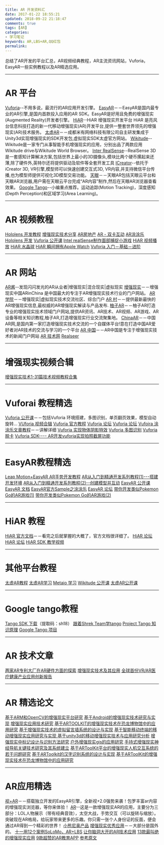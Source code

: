 ```yaml
---
title: AR 开发资料汇
date: 2017-01-22 18:55:21
updated: 2018-09-22 21:18:47
comments: true
tags: [AR]
categories:
- 学习笔记
keywords: AR,LBS+AR,QQ红包
permalink: 
---
```


总结了AR开发的平台汇总，AR视频经典教程，AR主流资讯网站，Vuforia，EasyAR一些实例教程以及AR精选应用。
***
# AR 平台
[Vuforia](https://developer.vuforia.com/)--不用多说，最流行的AR应用开发引擎。
[EasyAR](http://www.easyar.cn/)－－EasyAR是国内最专业的AR引擎,是国内首款投入应用的AR SDK。EasyAR是好用且免费的增强现实(Augmented Reality)开发者引擎。
[HiAR](http://www.hiar.com.cn/)--HiAR 增强现实开发平台 HiAR 是亮风台信息科技打造的新一代移动增强现实(AR)开发平台,提供一整套世界领先的增强现实(AR)技术服务。
[太虚AR](http://www.voidar.net/)－－成都米有网络科技有限公司自主研发集成于Unity3d实现增强现实的SDK开发包,虚拟现实SDK太虚官方网站。
[Wikitude](http://www.wikitude.com/)--Wikitude是一家专门从事智能手机增强现实的应用，分别出品了两款应用Wikitude drive与Wikitude World Browser。
[Inter RealSense](http://www.intel.com/content/www/us/en/architecture-and-technology/realsense-overview.html)--RealSense 3D是一套感知计算解决方案,包括世界上最小的3D摄像头,模块比两个硬币摞起来还薄,除了硬件外,英特尔还将提供驱动及软件等全套开发工具
[ICreator](https://www.icreator.cn/)--依托于iCreator 3D, VR引擎,模型师可以快速创建交互式3D, VR内容,并支持微信平台传播,也为模型师提供可视化3D模型交易功能。
[天眼](http://www.tianyanar.com/)－－天眼AR包括天眼云平台和天眼AR浏览器,用户需在天眼云平台完成“AR内容”制作,然后在天眼AR浏览器查看效果。
[Google Tango](https://developers.google.com/tango/)--小编重点推荐。运动追踪(Motion Tracking)，深度感知(Depth Perception)和区域学习(Area Learning)。

***
# AR 视频教程
[Hololens 开发教程](http://edu.manew.com/course/204)
[增强现实技术分享](http://edu.manew.com/course/154)
[AR房地产](http://edu.manew.com/course/172)
[AR - 双卡互动](http://edu.manew.com/course/175)
[AR涂涂乐](http://edu.manew.com/course/162)
[Hololens 开发](http://www.taikr.com/course/378)
[Vuforia 公开课](http://www.arinchina.com/video/list/149/)
[Intel realSense制作面部捕捉小游戏](http://www.arinchina.com/video/show-1946.html)
[HiAR 视频播放](http://www.arinchina.com/video/show-1972.html)
[HiAR 水晶球](http://www.arinchina.com/video/show-1965.html)
[HiAR 瞬间拥有Apple Watch](http://www.arinchina.com/video/show-1982.html)
[Vuforia 入门－基础－进阶](http://www.arvrschool.com/read.php?tid=325&fid=21)


***
# AR 网站
[AR酱](http://arjiang.com/)--发现闪闪发光的AR从业者|增强现实|混合现实|虚拟现实
[增强现实](http://www.arinchina.com/)－－增强现实中国ARinChina 是中国最大的专注于AR增强现实技术行业的门户网站。
[AR 学院](http://www.arvrschool.com/)－－增强现实|虚拟现实技术交流社区、综合门户
[AR 村](http://www.arcun.cn/)－－提供最新最快的AR增强现实信息,最权威的AR增强现实解读与产品发布.
[柚子AR](http://www.youziar.com/)－－柚子AR打造专业的增强现实技术领域门户网站,提供AR资讯、AR技术、AR视频、AR游戏、AR设备等相关知识教程,柚子AR,打造增强现实行业交流聚集地。
[ChinaAR](http://www.chinaar.com/)－－中国AR网,是国内第一家打造增强现实技术交流的一个自媒体平台!意在打造中国AR爱好者对AR技术的交流与学习的一个平台
[AR 中国](http://www.archina.org/)－－AR中国是专注于增强现实技术的新闻门户网站
[AR 技术网](http://www.arjishu.com/)
[Realseer](http://www.arcompetition.com/Default.aspx)
***
# 增强现实视频合辑
[增强现实技术1-31篇技术视频教程合集](http://www.arcun.cn/thread-2111-1-1.html)

***
# Vuforai 教程精选
[Vuforia 公开课](http://www.arinchina.com/video/list/149/)－－包括Vuforia 环境搭建，多图识别，单页翻页效果，模型自动旋转...
[VUforia 视频合辑](http://www.arvrschool.com/read.php?tid=325&fid=21)
[Vuforia 官方教程](http://www.chinaar.com/Vuforia/)
[Vuforia 论坛](http://www.arvrschool.com/index.php?c=thread&fid=36)
[Vuforia 论坛](http://dev.arinchina.com/qualcomm/1)
[Vufoira 涂涂乐文章教程](http://www.manew.com/thread-92723-1-1.html?_dsign=51711fb9)－－讲解详细
[Vuforia 实现物体阴影特效](http://mec0825.net/blog/?p=126)
[Vuforia 多图识别](http://www.th7.cn/Program/Android/201502/394666.shtml)
[Vuforia 脱卡](http://www.arinchina.com/video/show-1956.html)
[Vuforia SDK---- AR开发vuforia实现拍照截屏功能](http://lib.csdn.net/article/vr/20346)

***

# EasyAR教程精选
[Leap Motion+EasyAR AR手势开发教程](http://www.manew.com/thread-98569-1-1.html)
[AR从入门到精通开发系列教程(1)---搭建开发环境](http://www.manew.com/thread-98708-1-1.html)
[AR从入门到精通开发系列教程(2)--创建模型并互动](http://www.manew.com/thread-98992-1-1.html)
[EasyAR 公开课](http://www.arinchina.com/video/list/151/)
[EasyAR 文档](http://www.easyar.cn/view/documentapi.html)
[EasyAR官方Sample之涂涂乐](http://bbs.sightp.com/thread-249-1-1.html)
[EasyAR 论坛](http://www.arvrschool.com/index.php?c=thread&fid=86)
[带你开发类似Pokemon Go的AR游戏(1)](http://www.taidous.com/bbs/thread-42793-1-1.html)
[带你开发类似Pokemon Go的AR游戏(2)](http://www.taidous.com/bbs/thread-42825-1-1.html)

***

# HiAR 教程
[HiAR 官方文档](http://www.hiar.com.cn/doc-v1/main/home/)－－看完之后就掌握的大概了，官方文档很详细了。
[HiAR 论坛](http://www.arvrschool.com/index.php?c=thread&fid=98)
[HiAR 论坛](http://dev.arinchina.com/hiar/1)
[HiAR SDK 教学视频](http://edu.51cto.com/course/course_id-5565.html)

***
# 其他平台教程
[太虚AR教程](http://www.arvrschool.com/index.php?c=thread&fid=87)
[太虚AR学习](http://dev.arinchina.com/143/1)
[Metaio 学习](http://dev.arinchina.com/metaio/1)
[Wikitude 公开课](http://www.arinchina.com/video/list/150/)
[太虚AR公开课](http://www.arinchina.com/video/list/154/)


***
# Google tango教程
[Tango SDK 下载](https://pan.baidu.com/s/1i44Fpat)（提取码：sh18）
[跟着Shrek Team学tango](http://www.aiweibang.com/yuedu/147339646.html)
[Project Tango 知识原理](https://www.zhihu.com/question/37920173)
[Google Tango 项目](http://www.arjiang.com/index.php?m=content&c=index&a=show&catid=11&id=308)


***
# AR 技术文章
[两家AR专利大厂在AR硬件方面的探索](http://www.arjiang.com/index.php?m=content&c=index&a=show&catid=11&id=344)
[增强现实技术及其应用](http://www.doc88.com/p-5661286681360.html)
[全球首份VR/AR医疗健康产业应用创新报告](http://www.vrguancha.net/a/start/baogaoku/2016/1102/2026.html)

***
# AR 精选论文
[基于ARM和OpenCV的增强现实平台研究](http://www.docin.com/p-62167994.html)
[基于Android的增强现实技术研究与实现](http://www.docin.com/p-890798256.html)
[增强现实应用技术研究](http://www.docin.com/p-123294670.html)
[基于ARTOOLKIT的增强现实技术在恐龙博物馆中的应用研究](http://www.docin.com/p-220443601.html)
[基于增强现实技术的虚拟留言墙系统的设计与实现](http://www.docin.com/p-983104432.html)
[基于智能移动终端的移动增强现实应用研究与实现 ](http://www.docin.com/p-880664177.html)
[基于unity3d的移动增强现实技术与应用研究分析](http://www.docin.com/p-1404596806.html)
[增强现实中标记设计与识别方法研究](http://www.docin.com/p-129257030.html)
[户外增强现实gis的应用研究](http://www.docin.com/p-1124496600.html)
[手持式增强现实神经导航关键技术研究及其系统建立](http://www.docin.com/p-1701043105.html)
[基于ARToolKit平台的增强现实人机交互系统的若干问题研究](http://www.docin.com/p-118637060.html)
[基于ARToolkit的汉字识别系统的设计与实现](http://www.docin.com/p-427198314.html)
[基于ARToolKit的增强现实技术在恐龙博物馆中的应用研究](http://www.docin.com/p-1609057674.html)

***
# AR应用精选
[视+AR](http://www.anzhi.com/soft_2519240.html)－－搭载独立开发的EasyAR引擎，全新视+2.0强势来袭！包罗丰富ar内容的增强现实浏览器，等你来体验！
[AR](http://www.anzhi.com/soft_2699705.html)--这是一款增强现实AR的应用，主要分为三部分：LOL人物展示（带有经典音效），太空大战，手势交互（可以旋转与缩放）。突破现在AR格局，给玩家带来更多的乐趣。你只需一张个人身份证的反面，便会通过AR得到一个精彩的世界！
[小熊尼奥产品](http://neobear.com/index.php/home/product/product/)
[增强现实优秀应用](http://mec0825.net/blog/?p=107)－－大部分是国外的。
[十一用12个案例SoLoMo，AR+LBS](http://www.arjiang.com/index.php?m=content&c=index&a=show&catid=11&id=298)
[让你脑洞大开的AR技术应用](http://digi.163.com/15/0312/14/AKGVTR86001668IL.html)
[13款最叫绝的增强现实应用](http://www.leiphone.com/news/201406/the-best-augmented-reality-apps.html)
[9款超赞的AR教育APP](http://www.arinchina.com/news/show-2573.html)
[参考原文](https://github.com/GeekLiB/AR-Source)
